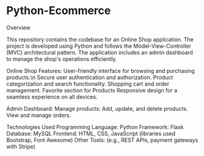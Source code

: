 # Python-Ecommerce
Overview

This repository contains the codebase for an Online Shop application. The project is developed using Python and follows the Model-View-Controller (MVC) architectural pattern. The application includes an admin dashboard to manage the shop's operations efficiently.

Online Shop Features:
User-friendly interface for browsing and purchasing products.\n
Secure user authentication and authorization.
Product categorization and search functionality.
Shopping cart and order management.
Favorite section for Products
Responsive design for a seamless experience on all devices.

Admin Dashboard:
Manage products: Add, update, and delete products.
View and manage orders.

Technologies Used
Programming Language: Python
Framework: Flask
Database: MySQL
Frontend: HTML, CSS, JavaScript (libraries used Bootstrap, Font Awesome)
Other Tools: (e.g., REST APIs, payment gateways with Stripe)

